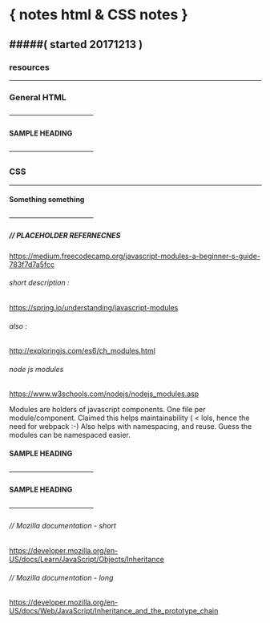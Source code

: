 # { notes html & CSS notes }
#####( started 20171213 )
--------------


### resources
---------




### General HTML
————————————

#### SAMPLE HEADING
————————————


### CSS
----------

#### Something something 
————————————


##### // PLACEHOLDER REFERNECNES 
https://medium.freecodecamp.org/javascript-modules-a-beginner-s-guide-783f7d7a5fcc
###### short description : 
https://spring.io/understanding/javascript-modules
###### also : 
http://exploringjs.com/es6/ch_modules.html
###### node js modules 
https://www.w3schools.com/nodejs/nodejs_modules.asp

Modules are holders of javascript components. 
One file per module/component. 
    Claimed this helps maintainability ( < lols, hence the need for webpack :-) 
Also helps with namespacing, and reuse.
    Guess the modules can be namespaced easier.


#### SAMPLE HEADING 
————————————



#### SAMPLE HEADING 
————————————

###### //  Mozilla documentation - short
https://developer.mozilla.org/en-US/docs/Learn/JavaScript/Objects/Inheritance
###### //  Mozilla documentation - long
https://developer.mozilla.org/en-US/docs/Web/JavaScript/Inheritance_and_the_prototype_chain
